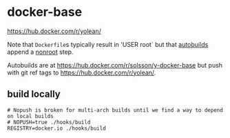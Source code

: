 # docker-base

https://hub.docker.com/r/yolean/

Note that `Dockerfile`s typically result in 'USER root`
but that [autobuilds](./hooks/build) append a [nonroot](./nonroot-footer.Dockerfile) step.

Autobuilds are at https://hub.docker.com/r/solsson/y-docker-base
but push with git ref tags to https://hub.docker.com/r/yolean/<name>.

## build locally

```
# Nopush is broken for multi-arch builds until we find a way to depend on local builds
# NOPUSH=true ./hooks/build
REGISTRY=docker.io ./hooks/build
```
